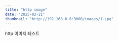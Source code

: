 ```yaml
---
title: "http image"
date: "2025-02-21"
thumbnail: "http://192.168.0.6:3000/images/1.jpg"
---
```


http 이미지 테스트
